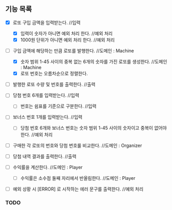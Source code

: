 ## 기능 목록
- [x] 로또 구입 금액을 입력받는다. //입력 
  - [x] 입력이 숫자가 아니면 예외 처리 한다. //예외 처리
  - [x] 1000원 단위가 아니면 예외 처리 한다. //예외 처리
- [ ] 구입 금액에 해당하는 만큼 로또를 발행한다. //도메인 : Machine 
  - [x] 숫자 범위 1-45 사이의 중복 없는 6개의 숫자를 가진 로또를 생성한다. //도메인 : Machine
  - [x] 로또 번호는 오름차순으로 정렬한다.
- [ ] 발행한 로또 수량 및 번호를 출력한다. //출력

- [ ] 당첨 번호 6개를 입력받는다. //입력
  - [ ] 번호는 쉼표를 기준으로 구분한다. //입력
- [ ] 보너스 번호 1개를 입력받는다. //입력
  - [ ] 당첨 번호 6개와 보너스 번호는 숫자 범위 1-45 사이의 숫자이고 중복이 없어야 한다. //예외 처리
- [ ] 구매한 각 로또의 번호와 당첨 번호룰 비교한다. //도메인 : Organizer
- [ ] 당첨 내역 결과를 출력한다. //출력
- [ ] 수익률을 계산한다. //도메인 : Player
  - [ ] 수익률은 소수점 둘째 자리에서 반올림한다. //도메인 : Player
-[ ] 예외 상황 시 [ERROR] 로 시작하는 에러 문구를 출력한다. //예외 처리

### TODO


